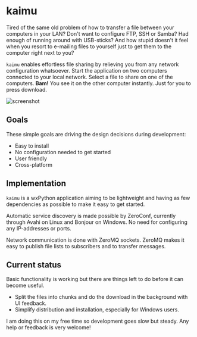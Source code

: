 kaimu
=====

Tired of the same old problem of how to transfer a file between your
computers in your LAN? Don't want to configure FTP, SSH or Samba? Had
enough of running around with USB-sticks? And how stupid doesn't it
feel when you resort to e-mailing files to yourself just to get them
to the computer right next to you?

`kaimu` enables effortless file sharing by relieving you from any
network configuration whatsoever. Start the application on two
computers connected to your local network. Select a file to share on
one of the computers. **Bam!** You see it on the other computer
instantly. Just for you to press download.

![screenshot](https://raw.github.com/brisad/kaimu/master/screenshot.png)

Goals
-----

These simple goals are driving the design decisions during development:

- Easy to install
- No configuration needed to get started
- User friendly
- Cross-platform

Implementation
--------------

`kaimu` is a wxPython application aiming to be lightweight and having as
few dependencies as possible to make it easy to get started.

Automatic service discovery is made possible by ZeroConf,
currently through Avahi on Linux and Bonjour on Windows. No need for
configuring any IP-addresses or ports.

Network communication is done with ZeroMQ sockets. ZeroMQ makes it
easy to publish file lists to subscribers and to transfer messages.

Current status
--------------

Basic functionality is working but there are things left to do before
it can become useful.

* Split the files into chunks and do the download in the
background with UI feedback.
* Simplify distribution and installation, especially for Windows users.

I am doing this on my free time so development goes slow but
steady. Any help or feedback is very welcome!

